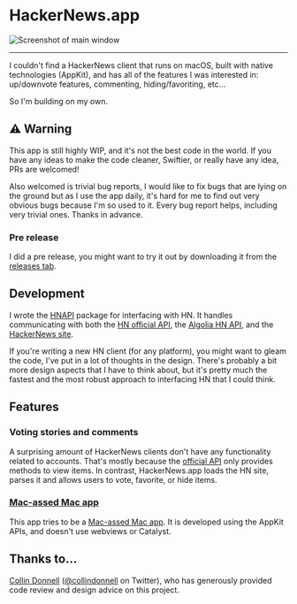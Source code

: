 #  HackerNews.app

![Screenshot of main window](https://user-images.githubusercontent.com/37990858/110665546-d2ee0f00-820b-11eb-86f2-290395bcd2ba.png)

---

I couldn't find a HackerNews client that runs on macOS, built with native technologies (AppKit), and has all of the
features I was interested in: up/downvote features, commenting, hiding/favoriting, etc...

So I'm building on my own. 

## ⚠️ Warning

This app is still highly WIP, and it's not the best code in the world.
If you have any ideas to make the code cleaner, Swiftier, or really have any idea, PRs are welcomed!

Also welcomed is trivial bug reports, I would like to fix bugs that are lying on the ground but
as I use the app daily, it's hard for me to find out very obvious bugs because I'm so used to it.
Every bug report helps, including very trivial ones. Thanks in advance.

### Pre release

I did a pre release, you might want to try it out by downloading it from the
[releases tab](https://github.com/goranmoomin/HackerNews/releases).

## Development

I wrote the [HNAPI](https://github.com/goranmoomin/HNAPI) package for interfacing with HN. It handles
communicating with both the [HN official API](https://github.com/HackerNews/API), the
[Algolia HN API](https://hn.algolia.com/api), and the [HackerNews site](https://news.ycombinator.com).

If you're writing a new HN client (for any platform), you might want to gleam the code, I've put in a lot of thoughts in
the design. There's probably a bit more design aspects that I have to think about, but it's pretty much the fastest and 
the most robust approach to interfacing HN that I could think.

## Features

### Voting stories and comments

A surprising amount of HackerNews clients don't have any functionality related to accounts.
That's mostly because the [official API](https://github.com/HackerNews/API) only provides methods to view items.
In contrast, HackerNews.app loads the HN site, parses it and allows users to vote, favorite, or hide items.

### [Mac-assed Mac app](https://inessential.com/2020/03/19/proxyman)

This app tries to be a [Mac-assed Mac app](https://inessential.com/2020/03/19/proxyman).
It is developed using the AppKit APIs, and doesn't use webviews or Catalyst.

## Thanks to...

[Collin Donnell](https://keyandnib.com) ([@collindonnell](https://twitter.com/collindonnell) on Twitter),
who has generously provided code review and design advice on this project.
